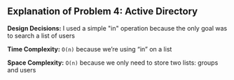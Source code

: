## Explanation of Problem 4: Active Directory


**Design Decisions:**
I used a simple "in" operation because the only goal was to search a list of users


**Time Complexity:**
`O(n)` because we’re using “in” on a list


**Space Complexity:**
`O(n)` because we only need to store two lists: groups and users